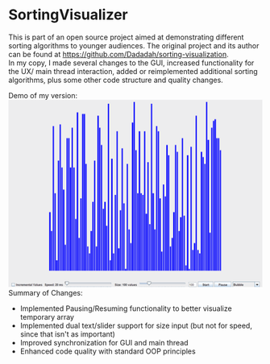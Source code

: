 # SortingVisualizer

This is part of an open source project aimed at demonstrating different sorting algorithms to younger audiences. The original project and its author can be found at https://github.com/Dadadah/sorting-visualization.  
In my copy, I made several changes to the GUI, increased functionality for the UX/ main thread interaction, added or reimplemented additional sorting algorithms, plus some other code structure and quality changes.  



Demo of my version:  
![](src/SortingAnim2.gif)  
Summary of Changes:
  - Implemented Pausing/Resuming functionality to better visualize temporary array
  - Implemented dual text/slider support for size input (but not for speed, since that isn't as important)
  - Improved synchronization for GUI and main thread
  - Enhanced code quality with standard OOP principles
